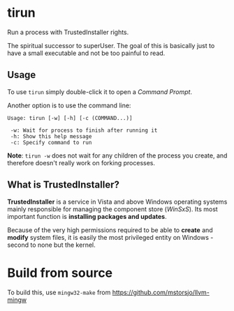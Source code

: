 # tirun

Run a process with TrustedInstaller rights.

The spiritual successor to superUser. The goal of this is basically just to have a small executable and not be too painful to read.

## Usage

To use `tirun` simply double-click it to open a *Command Prompt*.

Another option is to use the command line:

```
Usage: tirun [-w] [-h] [-c (COMMAND...)]

 -w: Wait for process to finish after running it
 -h: Show this help message
 -c: Specify command to run
```

**Note**: `tirun -w` does not wait for any children of the process you create, and therefore doesn't really work on forking processes.

## What is TrustedInstaller?

**TrustedInstaller** is a service in Vista and above Windows operating systems mainly responsible for managing the component store (*WinSxS*). Its most important function is **installing packages and updates**. 

Because of the very high permissions required to be able to **create** and **modify** system files, it is easily the most privileged entity on Windows - second to none but the kernel.

# Build from source
To build this, use `mingw32-make` from https://github.com/mstorsjo/llvm-mingw
